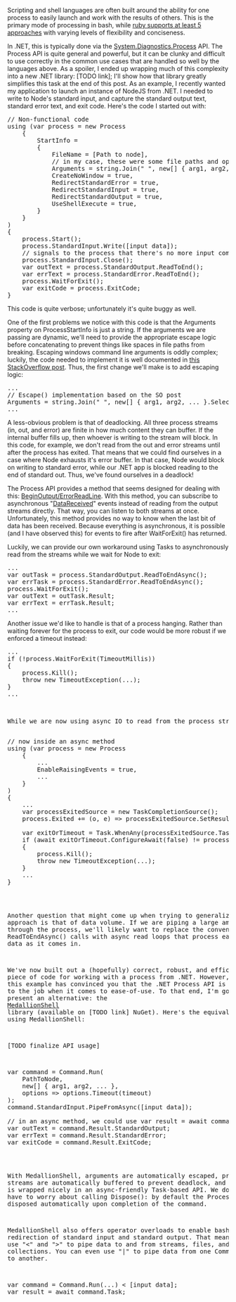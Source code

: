 Scripting and shell languages are often built around the ability for one process to easily launch and work with the results of others. This is the primary mode of processing in bash, while <a href="http://mentalized.net/journal/2010/03/08/5_ways_to_run_commands_from_ruby/">ruby supports at least 5 approaches</a> with varying levels of flexibility and conciseness.

In .NET, this is typically done via the <a href="http://msdn.microsoft.com/en-us/library/system.diagnostics.process(v=vs.110).aspx">System.Diagnostics.Process</a> API. The Process API is quite general and powerful, but it can be clunky and difficult to use correctly in the common use cases that are handled so well by the languages above. As a spoiler, I ended up wrapping much of this complexity into a new .NET library: [TODO link]; I'll show how that library greatly simplifies this task at the end of this post. As an example, I recently wanted my application to launch an instance of NodeJS from .NET. I needed to write to Node's standard input, and capture the standard output text, standard error text, and exit code. Here's the code I started out with:

<pre>
// Non-functional code
using (var process = new Process
	{
		StartInfo = 
		{
			FileName = [Path to node],
			// in my case, these were some file paths and options
			Arguments = string.Join(" ", new[] { arg1, arg2, ... }),
			CreateNoWindow = true,
			RedirectStandardError = true,
			RedirectStandardInput = true,
			RedirectStandardOutput = true,
			UseShellExecute = true,
		}
	}
)
{
	process.Start();
	process.StandardInput.Write([input data]);
	// signals to the process that there's no more input coming
	process.StandardInput.Close();
	var outText = process.StandardOutput.ReadToEnd();
	var errText = process.StandardError.ReadToEnd();
	process.WaitForExit();
	var exitCode = process.ExitCode;
}	
</pre>

This code is quite verbose; unfortunately it's quite buggy as well.

One of the first problems we notice with this code is that the Arguments property on ProcessStartInfo is just a string. If the arguments we are passing are dynamic, we'll need to provide the appropriate escape logic before concatenating to prevent things like spaces in file paths from breaking. Escaping windows command line arguments is oddly complex; luckily, the code needed to implement it is well documented in <a href="http://stackoverflow.com/questions/5510343/escape-command-line-arguments-in-c-sharp">this StackOverflow post</a>. Thus, the first change we'll make is to add escaping logic:

<pre>
...
// Escape() implementation based on the SO post
Arguments = string.Join(" ", new[] { arg1, arg2, ... }.Select(Escape)),
...
</pre>

A less-obvious problem is that of deadlocking. All three process streams (in, out, and error) are finite in how much content they can buffer. If the internal buffer fills up, then whoever is writing to the stream will block. In this code, for example, we don't read from the out and error streams until after the process has exited. That means that we could find ourselves in a case where Node exhausts it's error buffer. In that case, Node would block on writing to standard error, while our .NET app is blocked reading to the end of standard out. Thus, we've found ourselves in a deadlock!

The Process API provides a method that seems designed for dealing with this: <a href="http://msdn.microsoft.com/en-us/library/system.diagnostics.process.beginoutputreadline(v=vs.110).aspx">BeginOutput/ErrorReadLine</a>. With this method, you can subscribe to asynchronous "<a href="http://msdn.microsoft.com/en-us/library/system.diagnostics.process.outputdatareceived(v=vs.110).aspx">DataReceived</a>" events instead of reading from the output streams directly. That way, you can listen to both streams at once. Unfortunately, this method provides no way to know when the last bit of data has been received. Because everything is asynchronous, it is possible (and I have observed this) for events to fire after WaitForExit() has returned.

Luckily, we can provide our own workaround using Tasks to asynchronously read from the streams while we wait for Node to exit:

<pre>
...
var outTask = process.StandardOutput.ReadToEndAsync();
var errTask = process.StandardError.ReadToEndAsync();
process.WaitForExit();
var outText = outTask.Result;
var errText = errTask.Result;
...
</pre>

Another issue we'd like to handle is that of a process hanging. Rather than waiting forever for the process to exit, our code would be more robust if we enforced a timeout instead:

<pre>
...
if (!process.WaitForExit(TimeoutMillis))
{
	process.Kill();
	throw new TimeoutException(...);
}
...
<pre> 

While we are now using async IO to read from the process streams, we are still blocking one .NET thread while waiting for the process to complete. We can further improve efficiency here by going fully async:

<pre>
// now inside an async method
using (var process = new Process
	{
		...
		EnableRaisingEvents = true,
		...
	}
)
{
	...	
	var processExitedSource = new TaskCompletionSource<bool>();
	process.Exited += (o, e) => processExitedSource.SetResult(true);
	
	var exitOrTimeout = Task.WhenAny(processExitedSource.Task, Task.Delay(Timeout));
	if (await exitOrTimeout.ConfigureAwait(false) != processExitedSource.Task)
	{
		process.Kill();
		throw new TimeoutException(...);
	}
	...
}
</pre>

Another question that might come up when trying to generalize this approach is that of data volume. If we are piping a large amount of data through the process, we'll likely want to replace the convenient ReadToEndAsync() calls with async read loops that process each piece of data as it comes in.

We've now built out a (hopefully) correct, robust, and efficient piece of code for working with a process from .NET. However, hopefully this example has convinced you that the .NET Process API is not quite up to the job when it comes to ease-of-use. To that end, I'm going to present an alternative: the <a href="https://github.com/madelson/MedallionShell">MedallionShell</a> library (available on [TODO link] NuGet). Here's the equivalent logic using MedallionShell:

[TODO finalize API usage]
<pre>
var command = Command.Run(
	PathToNode, 
	new[] { arg1, arg2, ... }, 
	options => options.Timeout(timeout)
);
command.StandardInput.PipeFromAsync([input data]);

// in an async method, we could use var result = await command.Task;
var outText = command.Result.StandardOutput;
var errText = command.Result.StandardError;
var exitCode = command.Result.ExitCode;
</pre>

With MedallionShell, arguments are automatically escaped, process streams are automatically buffered to prevent deadlock, and everything is wrapped nicely in an async-friendly Task-based API. We don't even have to worry about calling Dispose(): by default the Process is disposed automatically upon completion of the command.

MedallionShell also offers operator overloads to enable bash-like redirection of standard input and standard output. That means you can use "<" and ">" to pipe data to and from streams, files, and collections. You can even use "|" to pipe data from one Command object to another.

<pre>
var command = Command.Run(...) < [input data];
var result = await command.Task;
</pre> 


